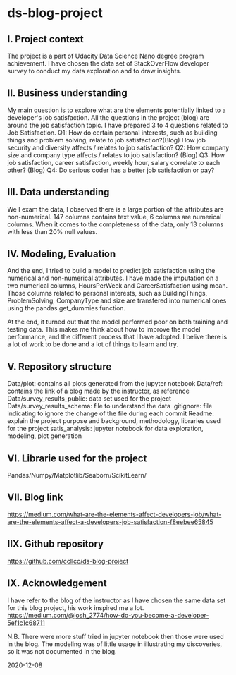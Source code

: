 # ds-blog-project
## I. Project context
The project is a part of Udacity Data Science Nano degree program achievement.
I have chosen the data set of StackOverFlow developer survey to conduct my data exploration and to draw insights.

## II. Business understanding
My main question is to explore what are the elements potentially linked to a developer's job satisfaction.
All the questions in the project (blog) are around the job satisfaction topic.
I have prepared 3 to 4 questions related to Job Satisfaction.
Q1:
How do certain personal interests, such as building things and problem solving, relate to job satisfaction?(Blog)
How job security and diversity affects / relates to job satisfaction?
Q2:
How company size and company type affects / relates to job satisfaction? (Blog)
Q3:
How job satisfaction, career satisfaction, weekly hour, salary correlate to each other? (Blog)
Q4:
Do serious coder has a better job satisfaction or pay?


## III. Data understanding
We I exam the data, I observed there is a large portion of the attributes are non-numerical.
147 columns contains text value, 6 columns are numerical columns.
When it comes to the completeness of the data, only 13 columns with less than 20% null values.

## IV. Modeling, Evaluation
And the end, I tried to build a model to predict job satisfaction using the numerical and non-numerical attributes.
I have made the imputation on a two numerical columns, HoursPerWeek and CareerSatisfaction using mean.
Those columns related to personal interests, such as BuildingThings, ProblemSolving, CompanyType and size are transfered into numerical ones using the pandas.get_dummies function.

At the end, it turned out that the model performed poor on both training and testing data.
This makes me think about how to improve the model performance, and the different process that I have adopted.
I belive there is a lot of work to be done and a lot of things to learn and try.


## V. Repository structure
Data/plot: contains all plots generated from the jupyter notebook
Data/ref: contains the link of a blog made by the instructor, as reference
Data/survey_results_public: data set used for the project
Data/survey_results_schema: file to understand the data
.gitignore: file indicating to ignore the change of the file during each commit
Readme: explain the project purpose and background, methodology, libraries used for the project
satis_analysis: jupyter notebook for data exploration, modeling, plot generation

## VI. Librarie used for the project
Pandas/Numpy/Matplotlib/Seaborn/ScikitLearn/

## VII. Blog link
https://medium.com/what-are-the-elements-affect-developers-job/what-are-the-elements-affect-a-developers-job-satisfaction-f8eebee65845

## IIX. Github repository
https://github.com/ccllcc/ds-blog-project

## IX. Acknowledgement
I have refer to the blog of the instructor as I have chosen the same data set for this blog project, his work inspired me a lot.
https://medium.com/@josh_2774/how-do-you-become-a-developer-5ef1c1c68711

N.B.
There were more stuff tried in jupyter notebook then those were used in the blog.
The modeling was of little usage in illustrating my discoveries, so it was not documented in the blog.

2020-12-08

